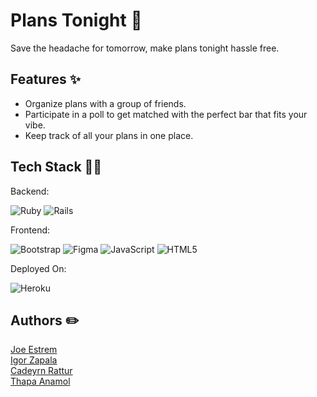 <h1>Plans Tonight 🍻</h1>
<p>Save the headache for tomorrow, make plans tonight hassle free.</p>

<h2>Features ✨</h2>
<ul>
  <li>Organize plans with a group of friends.</li>
  <li>Participate in a poll to get matched with the perfect bar that fits your vibe.</li>
  <li>Keep track of all your plans in one place.</li>
</ul>

<h2>Tech Stack 👨‍💻</h2>

<p>Backend:</p>

![Ruby](https://img.shields.io/badge/ruby-%23CC342D.svg?style=for-the-badge&logo=ruby&logoColor=white) ![Rails](https://img.shields.io/badge/rails-%23CC0000.svg?style=for-the-badge&logo=ruby-on-rails&logoColor=white)

<p>Frontend:</p>

![Bootstrap](https://img.shields.io/badge/bootstrap-%23563D7C.svg?style=for-the-badge&logo=bootstrap&logoColor=white)
![Figma](https://img.shields.io/badge/figma-%23F24E1E.svg?style=for-the-badge&logo=figma&logoColor=white) ![JavaScript](https://img.shields.io/badge/javascript-%23323330.svg?style=for-the-badge&logo=javascript&logoColor=%23F7DF1E) ![HTML5](https://img.shields.io/badge/html5-%23E34F26.svg?style=for-the-badge&logo=html5&logoColor=white) 

<p>Deployed On:</p>

![Heroku](https://img.shields.io/badge/heroku-%23430098.svg?style=for-the-badge&logo=heroku&logoColor=white) 


<h2>Authors ✏️</h2>
<p>
  <a href="https://github.com/JoeEstrem">Joe Estrem</a><br>
  <a href="https://github.com/Alfonsdefromage">Igor Zapala</a><br>
  <a href="https://github.com/KAYYWHAT">Cadeyrn Rattur</a><br>
  <a href="https://github.com/anamolthapa7">Thapa Anamol</a><br>
</p>

